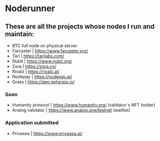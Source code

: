 # Noderunner
## These are all the projects whose nodes I run and maintain:
+ BTC full node on physical server
+ Farcaster  |  https://www.farcaster.xyz/
+ Tari  |  https://tarilabs.com/
+ Nubit  |  https://www.nubit.org/
+ Zora  |  https://zora.co/
+ Rivalz  |  https://rivalz.ai/
+ Nodepay  |  https://nodepay.ai/
+ Grass  |  https://app.getgrass.io/

### Soon
+ Humanity protocol  |  https://www.humanity.org/ (validator`s NFT holder) 
+ Analog validator  | https://www.analog.one/testnet (waitlist)

### Application submitted
+ Privasea  |  https://www.privasea.ai/
